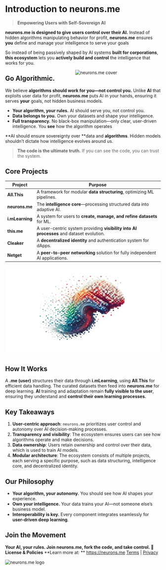 # **Introduction to neurons.me**

> **Empowering Users with Self-Sovereign AI**

**neurons.me is designed to give users control over their AI.** Instead of hidden algorithms manipulating behavior for profit, **neurons.me** ensures **you** define and manage your intelligence to serve your goals

So instead of being passively shaped by AI systems **built for corporations**, **this ecosystem** lets you **actively build and control** the intelligence that works for you.

<img src="https://docs.neurons.me/media/neurons-me.png" alt="neurons.me cover" width="277" style="float: right; margin-left: 10px;" align="right">

## **Go Algorithmic.**
We believe **algorithms should work for you—not control you.**
Unlike **AI** that exploits user data for profit, **neurons.me** puts AI in your hands, ensuring it serves **your** goals, not hidden business models.

- **Your algorithm, your rules.** AI should serve you, not control you.
- **Data belongs to you.** Own your datasets and shape your intelligence.
- **Full transparency.** No black-box manipulation—only clear, user-driven intelligence. You **see** how the algorithm operates

**AI should ensure sovereignty over **data and **algorithms**. Hidden models shouldn’t dictate how intelligence evolves around us.
> **The code is the ultimate truth.** If you can see the code, you can trust the system.

## **Core Projects**

| **Project**     | **Purpose**                                                  |
| --------------- | ------------------------------------------------------------ |
| **All.This**    | A framework for modular **data structuring**, optimizing ML pipelines. |
| **neurons.me**  | The **intelligence core**—processing structured data into adaptive AI. |
| **i.mLearning** | A system for users to **create, manage, and refine datasets** for ML. |
| **this.me**     | A user-centric system providing **visibility into AI processes** and dataset evolution. |
| **Cleaker**     | A **decentralized identity** and authentication system for dApps. |
| **Netget**      | A **peer-to-peer networking** solution for fully independent AI applications. |

<img src="media/neurons-me-8bit-art-removebg-preview.png" alt="neurons.me cover">

## **How It Works**
A **.me (user)** structures their data through **i.mLearning**, using **All.This** for efficient data handling. The curated datasets then feed into **neurons.me** for deep learning. **AI** training and adaptation remain **fully visible to the user**, ensuring they understand and **control their own learning processes.**

## **Key Takeaways**
1. **User-centric approach**: `neurons.me` prioritizes user control and autonomy over AI decision-making processes.
2. **Transparency and visibility**: The ecosystem ensures users can see how algorithms operate and make decisions.
3. **Data ownership**: Users retain ownership and control over their data, which is used to train AI models.
4. **Modular architecture**: The ecosystem consists of multiple projects, each serving a specific purpose, such as data structuring, intelligence core, and decentralized identity.

## **Our Philosophy**
- **Your algorithm, your autonomy.** You should see how AI shapes your experience.
- **Own your intelligence.** Your data trains your AI—not someone else’s business model.
- **Interoperability is key.** Every component integrates seamlessly for **user-driven deep learning**.

## **Join the Movement**
**Your AI, your rules. Join neurons.me, fork the code, and take control. 🚀**
**License & Policies**
**Learn more at: ** https://neurons.me
  [Terms](https://docs.neurons.me/terms-and-conditions) | [Privacy](https://docs.neurons.me/privacy-policy)




  <img src="https://docs.neurons.me/neurons.me.webp" alt="neurons.me logo" width="89" height="89" align="center">

